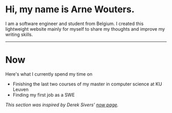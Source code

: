 # Hi, my name is Arne Wouters.

I am a software engineer and student from Belgium.
I created this lightweight website mainly for myself
to share my thoughts and improve my writing skills.

---

# Now

Here's what I currently spend my time on
- Finishing the last two courses of my master in computer science at KU Leuven
- Finding my first job as a SWE

*This section was inspired by Derek Sivers’ [now page](https://nownownow.com/about).*

